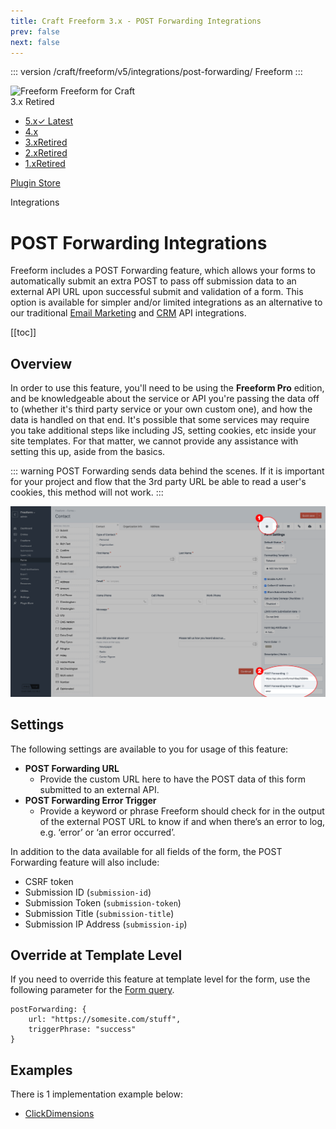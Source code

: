 ```yaml
---
title: Craft Freeform 3.x - POST Forwarding Integrations
prev: false
next: false
---
```


<meta property="og:image" content="https://docs.solspace.com/extras/social/craft/freeform/freeform.png" />

::: version /craft/freeform/v5/integrations/post-forwarding/
Freeform
:::

<div id="pr-heading">
    <img src="https://docs.solspace.com/extras/icons/products/freeform-icon.png" alt="Freeform" class="pr-image">
    <span class="pr-name">Freeform</span>
    <span class="pr-category">for Craft</span>
    <div class="pr-v-wrapper">
        <div class="pr-v">
            <span class="pr-v-v">3.x</span>
            <span class="pr-v-type pr-retired">Retired</span>
            <span class="pr-v-arrow arrow down"></span>
        </div>
        <ul class="pr-v-list">
            <li><a href="/craft/freeform/v5/">5.x<span class="pr-v-type pr-latest">✓ Latest</span></a></li>
            <li><a href="/craft/freeform/v4/">4.x</a></li>
            <li><a href="/craft/freeform/v3/">3.x<span class="pr-v-type pr-retired">Retired</span></a></li>
            <li><a href="/craft/freeform/v2/">2.x<span class="pr-v-type pr-retired">Retired</span></a></li>
            <li><a href="/craft/freeform/v1/">1.x<span class="pr-v-type pr-retired">Retired</span></a></li>
        </ul>
    </div>
    <div class="pr-buy">
        <a href="https://plugins.craftcms.com/freeform" class="button button-blue"><span class="external-url">Plugin Store</span></a>
    </div>
</div>

<span class="page-section">Integrations</span>

# POST Forwarding Integrations <Badge type="feature" text="3.5.8+" /> <Badge type="pro" text="Pro" />

Freeform includes a POST Forwarding feature, which allows your forms to automatically submit an extra POST to pass off submission data to an external API URL upon successful submit and validation of a form. This option is available for simpler and/or limited integrations as an alternative to our traditional [Email Marketing](../email-marketing/README.md) and [CRM](../crm/README.md) API integrations.


[[toc]]



<div class="content-block">

## Overview

In order to use this feature, you'll need to be using the **Freeform Pro** edition, and be knowledgeable about the service or API you're passing the data off to (whether it's third party service or your own custom one), and how the data is handled on that end. It's possible that some services may require you take additional steps like including JS, setting cookies, etc inside your site templates. For that matter, we cannot provide any assistance with setting this up, aside from the basics.

::: warning
POST Forwarding sends data behind the scenes. If it is important for your project and flow that the 3rd party URL be able to read a user's cookies, this method will not work.
:::

![POST Forwarding Integrations](../../images/cp_api-post-forwarding.png)

</div>
<div class="content-block">

## Settings

The following settings are available to you for usage of this feature:

* **POST Forwarding URL**
    * Provide the custom URL here to have the POST data of this form submitted to an external API.
* **POST Forwarding Error Trigger**
    * Provide a keyword or phrase Freeform should check for in the output of the external POST URL to know if and when there’s an error to log, e.g. ‘error’ or ‘an error occurred’.

In addition to the data available for all fields of the form, the POST Forwarding feature will also include:

- CSRF token
- Submission ID (`submission-id`)
- Submission Token (`submission-token`)
- Submission Title (`submission-title`)
- Submission IP Address (`submission-ip`)

</div>
<div class="content-block">

## Override at Template Level
If you need to override this feature at template level for the form, use the following parameter for the [Form query](../../templates/queries/form.md).

``` twig
postForwarding: {
    url: "https://somesite.com/stuff",
    triggerPhrase: "success"
}
```

</div>
<div class="content-block">

## Examples

There is 1 implementation example below:

* [ClickDimensions](clickdimensions.md)

</div>